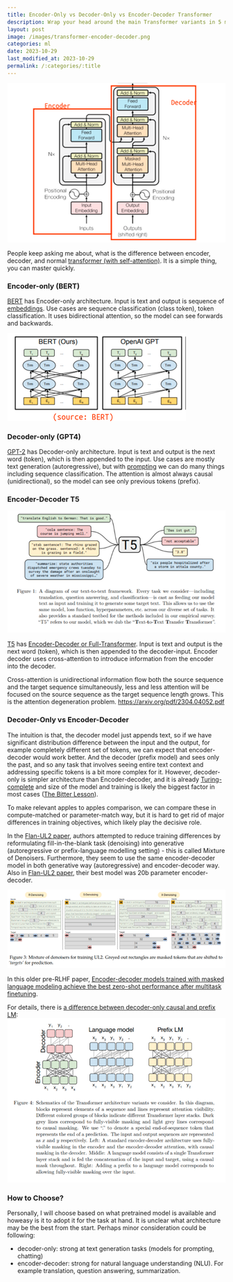 ```yaml
---
title: Encoder-Only vs Decoder-Only vs Encoder-Decoder Transformer
description: Wrap your head around the main Transformer variants in 5 minutes.
layout: post
image: /images/transformer-encoder-decoder.png
categories: ml
date: 2023-10-29
last_modified_at: 2023-10-29
permalink: /:categories/:title
---
```


![Transformer encoder-decoder model diagram (Attention is all you need)](/images/transformer-encoder-decoder.png)


People keep asking me about, what is the difference between encoder, decoder, and normal [transformer (with self-attention)](/ml/transformers-self-attention-mechanism-simplified).
It is a simple thing, you can master quickly.

### Encoder-only (BERT)
[BERT](https://aclanthology.org/N19-1423/) has Encoder-only architecture.
Input is text and output is sequence of [embeddings](/ml/Embeddings-in-Machine-Learning-Explained).
Use cases are sequence classification (class token), token classification.
It uses bidirectional attention, so the model can see forwards and backwards.

![bidirectional attention in BERT vs unidirectional (causal) attention in GPT](/images/bert-vs-GPT.png)


### Decoder-only (GPT4)
[GPT-2](https://cdn.openai.com/better-language-models/language_models_are_unsupervised_multitask_learners.pdf) has Decoder-only architecture.
Input is text and output is the next word (token), which is then appended to the input.
Use cases are mostly text generation (autoregressive), but with [prompting](/ml/Prompting-Techniques-That-Sqeeze-The-Best-Out-of-Your-LLM) we can do many things including sequence classification.
The attention is almost always causal (unidirectional), so the model can see only previous tokens (prefix). 



### Encoder-Decoder T5
![T5 encoder-decoder multi-task visualization](/images/t5-text-to-text.png)

[T5](https://arxiv.org/abs/1910.10683) has [Encoder-Decoder or Full-Transformer](https://arxiv.org/abs/1706.03762).
Input is text and output is the next word (token), which is then appended to the decoder-input.
Encoder decoder uses cross-attention to introduce information from the encoder into the decoder.

Cross-attention is unidirectional information flow  both the source sequence and the target sequence simultaneously, less and less attention will be focused on the source sequence as the target sequence length grows. This is the attention degeneration problem.
https://arxiv.org/pdf/2304.04052.pdf



### Decoder-Only vs Encoder-Decoder
The intuition is that, the decoder model just appends text, so if we have significant distribution difference between the input and the output, for example completely different set of tokens, we can expect that encoder-decoder would work better. And the decoder (prefix model) and sees only the past, and so any task that involves seeing entire text context and addressing specific tokens is a bit more complex for it. However, decoder-only is simpler architecture than Encoder-decoder, and it is already [Turing-complete](https://arxiv.org/pdf/2305.17026.pdf) and size of the model and training is likely the biggest factor in most cases ([The Bitter Lesson](http://www.incompleteideas.net/IncIdeas/BitterLesson.html)). 

To make relevant apples to apples comparison, we can compare these in compute-matched or parameter-match way, but it is hard to get rid of major differences in training objectives, which likely play the decisive role.

In the [Flan-UL2 paper](https://arxiv.org/abs/2205.05131), authors attempted to reduce training differences by reformulating fill-in-the-blank task (denoising) into generative (autoregressive or prefix-language modelling setting) - this is called Mixture of Denoisers. Furthermore, they seem to use the same encoder-decoder model in both generative way (autoregressive) and encoder-decoder way. Also in [Flan-UL2 paper](https://arxiv.org/abs/2205.05131), their best model was 20b parameter encoder-decoder.


![UL2 formulation of masking tasks in a autoregressive way](/images/mixture-of-denoisers-for-UL2-formulated-auto-regressively.png)


In this older pre-RLHF paper, [Encoder-decoder models trained with masked language modeling achieve the best zero-shot performance after multitask finetuning](https://arxiv.org/pdf/2204.05832.pdf).


For details, there is [a difference between decoder-only causal and prefix LM](https://arxiv.org/pdf/1910.10683.pdf):
![encoder-decoder-language-model-prefix-lm.png](/images/encoder-decoder-language-model-prefix-lm.png)


### How to Choose?
Personally, I will choose based on what pretrained model is available and howeasy is it to adopt it for the task at hand.
It is unclear what architecture may be the best from the start. Perhaps minor consideration could be following:

- decoder-only: strong at text generation tasks (models for prompting, chatting)
- encoder-decoder: strong for natural language understanding (NLU). For example translation, question answering, summarization.

